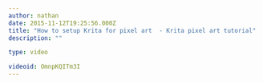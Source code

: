 ```yaml
---
author: nathan
date: 2015-11-12T19:25:56.000Z
title: "How to setup Krita for pixel art  - Krita pixel art tutorial"
description: ""

type: video

videoid: OmnpKQITm3I
---
```

